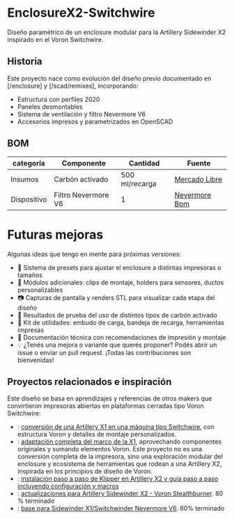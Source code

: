 # EnclosureX2-Switchwire

Diseño paramétrico de un enclosure modular para la Artillery Sidewinder X2 inspirado en el Voron Switchwire. 

## Historia
Este proyecto nace como evolución del diseño previo documentado en [/enclosure] y [/scad/remixes], incorporando:
- Estructura con perfiles 2020
- Paneles desmontables
- Sistema de ventilación y filtro Nevermore V6
- Accesorios impresos y parametrizados en OpenSCAD

## BOM

| categoría | Componente | Cantidad | Fuente |
|-----------|------------|----------|--------|
| Insumos | Carbón activado | 500 ml/recarga | [Mercado Libre](https://www.mercadolibre.com.ar/aquael-carbomax-plus-carbon-activo-pellets-material-filtrant/p/MLA40968389) |
| Dispositivo | Filtro Nevermore V6 | 1 | [Nevermore Bom](https://github.com/nevermore3d/Nevermore_Micro/tree/master/V6#bom)

# Futuras mejoras
Algunas ideas que tengo en mente para próximas versiones:
- 🔁 Sistema de presets para ajustar el enclosure a distintas impresoras o tamaños
- 🧩 Módulos adicionales: clips de montaje, holders para sensores, ductos personalizables
- 📷 Capturas de pantalla y renders STL para visualizar cada etapa del diseño
- 🧪 Resultados de prueba del uso de distintos tipos de carbón activado
- 🧰 Kit de utilidades: embudo de carga, bandeja de recarga, herramientas impresas
- 📝 Documentación técnica con recomendaciones de impresión y montaje
- 💡 ¿Tenés una mejora o variante que querés proponer? Podés abrir un issue o enviar un pull request. ¡Todas las contribuciones son bienvenidas!

## Proyectos relacionados e inspiración
Este diseño se basa en aprendizajes y referencias de otros makers que convirtieron impresoras abiertas en plataformas cerradas tipo Voron Switchwire:
- : [conversión de una Artillery X1 en una máquina tipo Switchwire](https://github.com/tzuni/switchwinder), con estructura Voron y detalles de montaje personalizados.
- : [adaptación completa del marco de la X1](https://github.com/jonnysimplex/Artillery-X1-to-Voron-Switchwire-conversion), aprovechando componentes originales y sumando elementos Voron.
Este proyecto no es una conversión completa de la impresora, sino una exploración modular del enclosure y ecosistema de herramientas que rodean a una Artillery X2, inspirada en los principios de diseño de Voron.
- : [instalación paso a paso de Klipper en Artillery X2 y guía paso a paso incluyendo configuración y macros](https://www.youtube.com/watch?v=7iQK6uSapJ0)
- : [actualizaciones para Artillery Sidewinder X2 - Voron Stealthburner](https://3dpblog.com/swx2-upgrades-voron-stealthburner/). 80 % terminado
- : [base para Sidewinder X1/Switchwinder Nevermore V6](https://www.printables.com/refresh?redirectUrl=%2Fmodel%2F1279742-sidewinder-x1-switchwinder-nevermore-v6-mount). 80% terminado